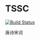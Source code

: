 # TSSC

[![Build Status](https://travis-ci.com/hatjs880328s/TSSC.svg?branch=master)](https://travis-ci.com/hatjs880328s/TSSC)

唐诗宋词
